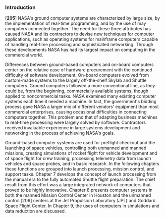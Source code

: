 ### Introduction

\[**205**\] NASA's ground computer systems are characterized by large
size, by the implementation of real-time programming, and by the use of
may computers connected together. The need for these three attributes
has caused NASA and its contractors to devise new techniques for
computer applications, such as operating systems for mainframe computers
capable of handling real-time processing and sophisticated networking.
Through these developments NASA has had its largest impact on computing
in the commercial world.

Differences between ground-based computers and on-board computers center
on the relative ease of hardware procurement with the continued
difficulty of software development. On-board computers evolved from
custom-made systems to the largely off-the-shelf Skylab and Shuttle
computers. Ground computers followed a more conventional line, as they
could be, from the beginning, commercially available systems, though
applied to noncommercial tasks. NASA examined many existing computer
systems each time it needed a machine. In fact, the government's bidding
process gave NASA a larger mix of different vendors' equipment than most
commercial enterprises, causing occasional difficulties in connecting
computers together. This problem and that of adapting business machines
to real-time processing were largely solved by software. Contractors
received invaluable experience in large systems development and
networking in the process of achieving NASA's goals.

Ground-based computer systems are used for preflight checkout and the
launching of space vehicles, controlling both unmanned and manned
missions, creating simulations of rocket flight for vehicle development
and of space flight for crew training, processing telemetry data from
launch vehicles and space probes, and in basic research. In the
following chapters these functions are grouped into launch processing,
mission control, and support tasks. Chapter 7 develops the concept of
launch processing from the manual era to the fully automated Shuttle
flight preparation. The chief result from this effort was a large
integrated network of computers that proved to be highly innovative.
Chapter 8 presents computer systems in both the manned Mission Control
Center in Houston and the unmanned control \[206\] centers at the Jet
Propulsion Laboratory (JPL) and Goddard Space Flight Center. In Chapter
9, the uses of computers in simulations and data reduction are
discussed.
